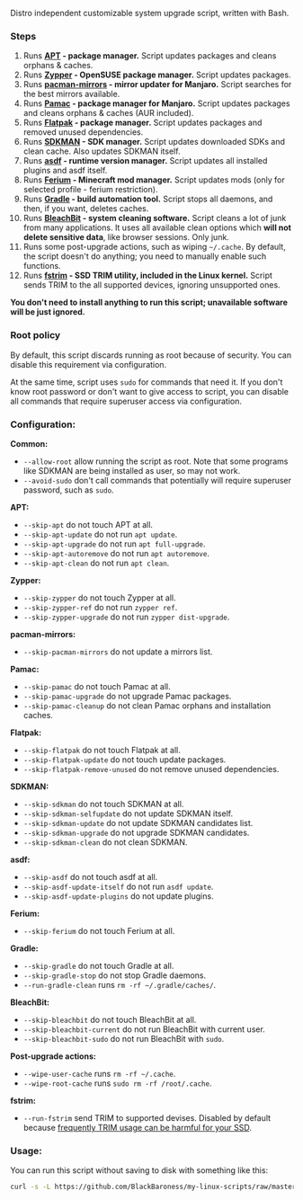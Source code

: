 Distro independent customizable system upgrade script, written with Bash.

### Steps
1. Runs **[APT](https://manpages.ubuntu.com/manpages/xenial/man8/apt.8.html) - package manager.** 
   Script updates packages and cleans orphans & caches.
2. Runs **[Zypper](https://documentation.suse.com/smart/systems-management/html/concept-zypper/index.html) - OpenSUSE package manager.**
   Script updates packages.
3. Runs **[pacman-mirrors](https://wiki.manjaro.org/index.php/Pacman-mirrors) - mirror updater for Manjaro.**
   Script searches for the best mirrors available.
4. Runs **[Pamac](https://wiki.manjaro.org/index.php/Pamac) - package manager for Manjaro.**
   Script updates packages and cleans orphans & caches (AUR included).
5. Runs **[Flatpak](https://flatpak.org/) - package manager.**
   Script updates packages and removed unused dependencies.
6. Runs **[SDKMAN](https://sdkman.io/) - SDK manager.**
   Script updates downloaded SDKs and clean cache.
   Also updates SDKMAN itself.
7. Runs **[asdf](https://asdf-vm.com/) - runtime version manager.**
   Script updates all installed plugins and asdf itself.
8. Runs **[Ferium](https://github.com/gorilla-devs/ferium) - Minecraft mod manager.**
   Script updates mods (only for selected profile - ferium restriction).
9. Runs **[Gradle](https://gradle.org/) - build automation tool.**
   Script stops all daemons, and then, if you want, deletes caches.
10. Runs **[BleachBit](https://www.bleachbit.org/) - system cleaning software.**
    Script cleans a lot of junk from many applications.
    It uses all available clean options which **will not delete sensitive data**, like browser sessions.
    Only junk.
11. Runs some post-upgrade actions, such as wiping `~/.cache`.
    By default, the script doesn't do anything; you need to manually enable such functions.
12. Runs **[fstrim](https://man7.org/linux/man-pages/man8/fstrim.8.html) - SSD TRIM utility, included in the Linux kernel.**
    Script sends TRIM to the all supported devices, ignoring unsupported ones.

**You don't need to install anything to run this script; unavailable software will be just ignored.**

### Root policy

By default, this script discards running as root because of security.
You can disable this requirement via configuration.

At the same time, script uses `sudo` for commands that need it. If you don't know root password or don't want to give
access to script, you can disable all commands that require superuser access via configuration.

### Configuration:

**Common:**

- `--allow-root` allow running the script as root. Note that some programs like SDKMAN are being installed as user, so may not work.
- `--avoid-sudo` don't call commands that potentially will require superuser password, such as `sudo`.

**APT:**

- `--skip-apt` do not touch APT at all.
- `--skip-apt-update` do not run `apt update`.
- `--skip-apt-upgrade` do not run `apt full-upgrade`.
- `--skip-apt-autoremove` do not run `apt autoremove`.
- `--skip-apt-clean` do not run `apt clean`.

**Zypper:**
- `--skip-zypper` do not touch Zypper at all.
- `--skip-zypper-ref` do not run `zypper ref`.
- `--skip-zypper-upgrade` do not run `zypper dist-upgrade`.

**pacman-mirrors:**

- `--skip-pacman-mirrors` do not update a mirrors list.

**Pamac:**

- `--skip-pamac` do not touch Pamac at all.
- `--skip-pamac-upgrade` do not upgrade Pamac packages.
- `--skip-pamac-cleanup` do not clean Pamac orphans and installation caches.

**Flatpak:**

- `--skip-flatpak` do not touch Flatpak at all.
- `--skip-flatpak-update` do not touch update packages.
- `--skip-flatpak-remove-unused` do not remove unused dependencies.

**SDKMAN:**

- `--skip-sdkman` do not touch SDKMAN at all.
- `--skip-sdkman-selfupdate` do not update SDKMAN itself.
- `--skip-sdkman-update` do not update SDKMAN candidates list.
- `--skip-sdkman-upgrade` do not upgrade SDKMAN candidates.
- `--skip-sdkman-clean` do not clean SDKMAN.

**asdf:**

- `--skip-asdf` do not touch asdf at all.
- `--skip-asdf-update-itself` do not run `asdf update`.
- `--skip-asdf-update-plugins` do not update plugins.

**Ferium:**

- `--skip-ferium` do not touch Ferium at all.

**Gradle:**

- `--skip-gradle` do not touch Gradle at all.
- `--skip-gradle-stop` do not stop Gradle daemons.
- `--run-gradle-clean` runs `rm -rf ~/.gradle/caches/`.

**BleachBit:**

- `--skip-bleachbit` do not touch BleachBit at all.
- `--skip-bleachbit-current` do not run BleachBit with current user.
- `--skip-bleachbit-sudo` do not run BleachBit with `sudo`.

**Post-upgrade actions:**

- `--wipe-user-cache` runs `rm -rf ~/.cache`.
- `--wipe-root-cache` runs `sudo rm -rf /root/.cache`.

**fstrim:**

- `--run-fstrim` send TRIM to supported devises. Disabled by default
  because [frequently TRIM usage can be harmful for your SSD](https://man7.org/linux/man-pages/man8/fstrim.8.html).

### Usage:

You can run this script without saving to disk with something like this:

```bash
curl -s -L https://github.com/BlackBaroness/my-linux-scripts/raw/master/full-upgrade/script.sh | bash -s -- --run-fstrim
```
